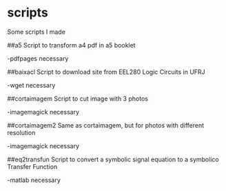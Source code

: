 # scripts
Some scripts I made


##a5 
Script to transform a4 pdf in a5 booklet

-pdfpages necessary

##baixacl
Script to download site from EEL280 Logic Circuits in UFRJ

-wget necessary

##cortaimagem
Script to cut image with 3 photos

-imagemagick necessary

##cortaimagem2
Same as cortaimagem, but for photos with different resolution

-imagemagick necessary

##eq2transfun
Script to convert a symbolic signal equation to a symbolico Transfer Function

-matlab necessary
